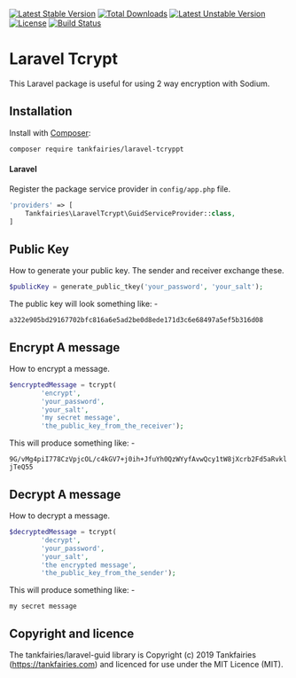 [![Latest Stable Version](https://poser.pugx.org/tankfairies/laravel-tcrypt/v/stable)](https://packagist.org/packages/tankfairies/laravel-tcrypt)
[![Total Downloads](https://poser.pugx.org/tankfairies/laravel-tcrypt/downloads)](https://packagist.org/packages/tankfairies/laravel-tcrypt)
[![Latest Unstable Version](https://poser.pugx.org/tankfairies/laravel-tcrypt/v/unstable)](https://packagist.org/packages/tankfairies/laravel-tcrypt)
[![License](https://poser.pugx.org/tankfairies/laravel-tcrypt/license)](https://packagist.org/packages/tankfairies/laravel-tcrypt)
[![Build Status](https://travis-ci.com/tankfairies/laravel-tcrypt.svg?branch=master)](https://travis-ci.com/github/tankfairies/laravel-tcrypt)

# Laravel Tcrypt

This Laravel package is useful for using 2 way encryption with Sodium.

## Installation

Install with [Composer](https://getcomposer.org/):

```bash
composer require tankfairies/laravel-tcryppt
```

#### Laravel
Register the package service provider in `config/app.php` file.

```php
'providers' => [
    Tankfairies\LaravelTcrypt\GuidServiceProvider::class,
]
```

## Public Key

How to generate your public key.  The sender and receiver exchange these.

```php
$publicKey = generate_public_tkey('your_password', 'your_salt');
```

The public key will look something like: -

```a322e905bd29167702bfc816a6e5ad2be0d8ede171d3c6e68497a5ef5b316d08```

## Encrypt A message

How to encrypt a message.
```php
$encryptedMessage = tcrypt(
        'encrypt',
        'your_password',
        'your_salt',
        'my secret message',
        'the_public_key_from_the_receiver');
```
This will produce something like: -

```9G/vMg4piI778CzVpjcOL/c4kGV7+j0ih+JfuYh0QzWYyfAvwQcy1tW8jXcrb2Fd5aRvkljTeQ55```

## Decrypt A message

How to decrypt a message.
```php
$decryptedMessage = tcrypt(
        'decrypt',
        'your_password',
        'your_salt',
        'the encrypted message',
        'the_public_key_from_the_sender');
```

This will produce something like: -

```my secret message```

## Copyright and licence

The tankfairies/laravel-guid library is Copyright (c) 2019 Tankfairies (https://tankfairies.com) and licenced for use under the MIT Licence (MIT).
